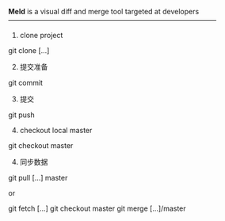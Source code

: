 **Meld** is a visual diff and merge tool targeted at developers
——————————————————————————————

1. clone project

git clone [...]

2. 提交准备

git commit

3. 提交

git push

4. checkout local master

git checkout master

4. 同步数据

git pull [...]  master

or

git fetch [...]
git checkout master
git merge [...]/master


